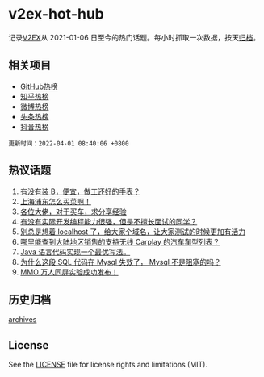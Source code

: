 # v2ex-hot-hub

 记录[V2EX](https://www.v2ex.com/)从 2021-01-06 日至今的热门话题。每小时抓取一次数据，按天[归档](archives)。
 
 ## 相关项目

- [GitHub热榜](https://github.com/lonnyzhang423/github-hot-hub)
- [知乎热榜](https://github.com/lonnyzhang423/zhihu-hot-hub)
- [微博热榜](https://github.com/lonnyzhang423/weibo-hot-hub)
- [头条热榜](https://github.com/lonnyzhang423/toutiao-hot-hub)
- [抖音热榜](https://github.com/lonnyzhang423/douyin-hot-hub)


 `更新时间：2022-04-01 08:40:06 +0800`

## 热议话题

1. [有没有装 B，便宜，做工还好的手表？](https://www.v2ex.com/t/844000)
1. [上海浦东怎么买菜啊！](https://www.v2ex.com/t/844100)
1. [各位大佬，对于买车，求分享经验](https://www.v2ex.com/t/844041)
1. [有没有实际开发编程能力很强，但是不擅长面试的同学？](https://www.v2ex.com/t/844102)
1. [别总是想着 localhost 了，给大家个域名，让大家测试的时候更加有活力](https://www.v2ex.com/t/844029)
1. [哪里能查到大陆地区销售的支持无线 Carplay 的汽车车型列表？](https://www.v2ex.com/t/844077)
1. [Java 语言代码实现一个最优写法。](https://www.v2ex.com/t/844140)
1. [为什么这段 SQL 代码在 Mysql 失效了， Mysql 不是阻塞的吗？](https://www.v2ex.com/t/844048)
1. [MMO 万人同屏实验成功发布！](https://www.v2ex.com/t/844129)

## 历史归档

[archives](archives)

## License

See the [LICENSE](LICENSE) file for license rights and limitations (MIT).
